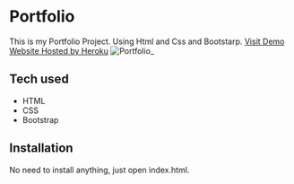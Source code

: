 # Portfolio
This is my Portfolio Project. Using Html and Css and Bootstarp.
[Visit Demo Website Hosted by Heroku](https://portfolio-oluwatoyin.herokuapp.com/)
![Portfolio_](https://user-images.githubusercontent.com/57568160/176584480-acc81e91-f317-469a-be97-3d3ac5832383.jpg)

## Tech used
* HTML
* CSS
* Bootstrap
## Installation
No need to install anything, just open index.html.
